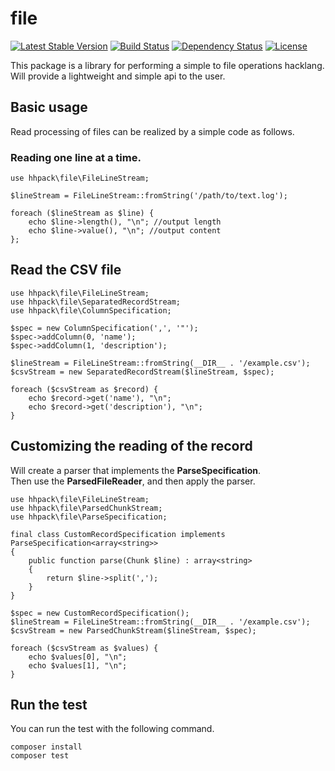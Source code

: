 file
======================================================

[![Latest Stable Version](https://poser.pugx.org/hhpack/file/v/stable)](https://packagist.org/packages/hhpack/file)
[![Build Status](https://travis-ci.org/hhpack/file.svg?branch=master)](https://travis-ci.org/hhpack/file)
[![Dependency Status](https://www.versioneye.com/user/projects/56239db636d0ab0016000be8/badge.svg?style=flat)](https://www.versioneye.com/user/projects/56239db636d0ab0016000be8)
[![License](https://poser.pugx.org/hhpack/file/license)](https://packagist.org/packages/hhpack/file)

This package is a library for performing a simple to file operations hacklang.  
Will provide a lightweight and simple api to the user.


Basic usage
------------------------------------------------------

Read processing of files can be realized by a simple code as follows.

### Reading one line at a time.

```hack
use hhpack\file\FileLineStream;

$lineStream = FileLineStream::fromString('/path/to/text.log');

foreach ($lineStream as $line) {
	echo $line->length(), "\n"; //output length
	echo $line->value(), "\n"; //output content
};
```

Read the CSV file
------------------------------------------------------

```hack
use hhpack\file\FileLineStream;
use hhpack\file\SeparatedRecordStream;
use hhpack\file\ColumnSpecification;

$spec = new ColumnSpecification(',', '"');
$spec->addColumn(0, 'name');
$spec->addColumn(1, 'description');

$lineStream = FileLineStream::fromString(__DIR__ . '/example.csv');
$csvStream = new SeparatedRecordStream($lineStream, $spec);

foreach ($csvStream as $record) {
    echo $record->get('name'), "\n";
    echo $record->get('description'), "\n";
}
```

Customizing the reading of the record
------------------------------------------------------

Will create a parser that implements the **ParseSpecification**.  
Then use the **ParsedFileReader**, and then apply the parser.

```hack
use hhpack\file\FileLineStream;
use hhpack\file\ParsedChunkStream;
use hhpack\file\ParseSpecification;

final class CustomRecordSpecification implements ParseSpecification<array<string>>
{
    public function parse(Chunk $line) : array<string>
    {
        return $line->split(',');
    }
}

$spec = new CustomRecordSpecification();
$lineStream = FileLineStream::fromString(__DIR__ . '/example.csv');
$csvStream = new ParsedChunkStream($lineStream, $spec);

foreach ($csvStream as $values) {
    echo $values[0], "\n";
    echo $values[1], "\n";
}
```

Run the test
------------------------------------------------

You can run the test with the following command.

	composer install
	composer test
